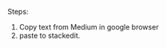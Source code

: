 
Steps:

 1. Copy text from Medium in google browser
 2. paste to stackedit.

<!--stackedit_data:
eyJoaXN0b3J5IjpbNTE4NjY5MjddfQ==
-->